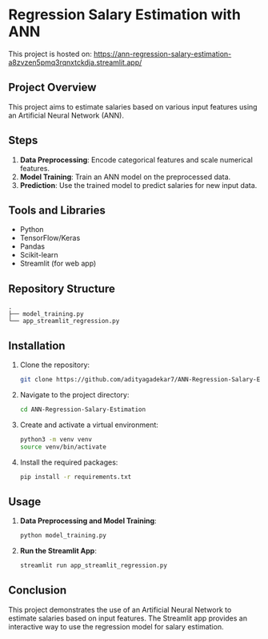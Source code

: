 # Regression Salary Estimation with ANN

This project is hosted on: https://ann-regression-salary-estimation-a8zvzen5pmq3rqnxtckdja.streamlit.app/



## Project Overview

This project aims to estimate salaries based on various input features using an Artificial Neural Network (ANN).

## Steps

1. **Data Preprocessing**: Encode categorical features and scale numerical features.
2. **Model Training**: Train an ANN model on the preprocessed data.
3. **Prediction**: Use the trained model to predict salaries for new input data.

## Tools and Libraries

- Python
- TensorFlow/Keras
- Pandas
- Scikit-learn
- Streamlit (for web app)

## Repository Structure

```
.
├── model_training.py
└── app_streamlit_regression.py
```

## Installation

1. Clone the repository:
   ```bash
   git clone https://github.com/adityagadekar7/ANN-Regression-Salary-Estimation.git
   ```
2. Navigate to the project directory:
   ```bash
   cd ANN-Regression-Salary-Estimation
   ```
3. Create and activate a virtual environment:
   ```bash
   python3 -m venv venv
   source venv/bin/activate
   ```
4. Install the required packages:
   ```bash
   pip install -r requirements.txt
   ```

## Usage

1. **Data Preprocessing and Model Training**:
   ```bash
   python model_training.py
   ```
3. **Run the Streamlit App**:
   ```bash
   streamlit run app_streamlit_regression.py
   ```

## Conclusion

This project demonstrates the use of an Artificial Neural Network to estimate salaries based on input features. The Streamlit app provides an interactive way to use the regression model for salary estimation.
